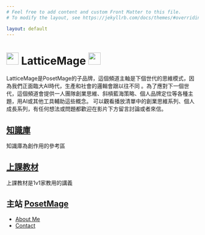 ```yaml
---
# Feel free to add content and custom Front Matter to this file.
# To modify the layout, see https://jekyllrb.com/docs/themes/#overriding-theme-defaults

layout: default
---
```


# <img src="http://posetmage.com/Images/Icon/LatticeMage_t.png" Height="32" /> LatticeMage <img src="http://posetmage.com/Images/Icon/LatticeMage_t.png" Height="32" />

LatticeMage是PosetMage的子品牌，這個頻道主軸是下個世代的思維模式，因為我們正面臨大AI時代，生產和社會的邏輯會跟以往不同
。為了應對下一個世代，這個頻道會提供一人團隊創業思維、斜槓藍海策略、個人品牌定位等各種主題，用AI或其他工具輔助這些概念。
可以觀看播放清單中的創業思維系列、個人成長系列，有任何想法或問題都歡迎在影片下方留言討論或者來信。

## [知識庫](./Knowledge)
知識庫為創作用的參考區

## [上課教材](./Lecture)
上課教材是1v1家教用的講義

## 主站 [PosetMage](http://posetmage.com/)
* [About Me](http://posetmage.com/about/)
* [Contact](http://posetmage.com/contact/)